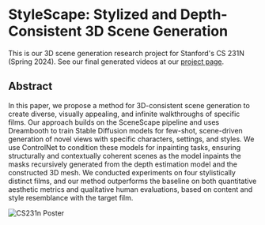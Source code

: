 # StyleScape: Stylized and Depth-Consistent 3D Scene Generation

This is our 3D scene generation research project for Stanford's CS 231N (Spring 2024). See our final generated videos at our [project page](tinyurl.com/cs231n-stylescape).

## Abstract 
In this paper, we propose a method for 3D-consistent scene generation to create diverse, visually appealing, and infinite walkthroughs of specific films. Our approach builds on the SceneScape pipeline and uses Dreambooth to train Stable Diffusion models for few-shot, scene-driven generation of novel views with specific characters, settings, and styles. We use ControlNet to condition these models for inpainting tasks, ensuring structurally and contextually coherent scenes as the model inpaints the masks recursively generated from the depth estimation model and the constructed 3D mesh. We conducted experiments on four stylistically distinct films, and our method outperforms the baseline on both quantitative aesthetic metrics and qualitative human evaluations, based on content and style resemblance with the target film.

![CS231n Poster](https://github.com/49emily/cs231n-final-project/assets/44551281/5f28b45c-48c2-4563-a315-3d6434a3c3cb)
